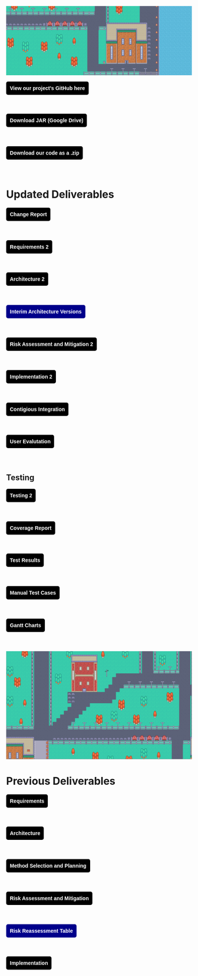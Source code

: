 <img src="docs\hh-bg2.png" style="width = 100vw height = 100vh z-index=-1">

<a href="https://github.com/Team-12-ENG1/HeslingtonHustle2.git" style="background-color: black; color: white; padding: 10px 10px; text-decoration: none; border-radius: 5px; font-family: sans-serif; font-weight: bold; display: inline-block; margin-bottom: 1cm;">View our project's GitHub here</a>

<a href="https://drive.google.com/file/d/1uWFpuNFwbp2wkDN4zGPN6JxYuojb1q_F/view" style="background-color: black; color: white; padding: 10px 10px; text-decoration: none; border-radius: 5px; font-family: sans-serif; font-weight: bold; display: inline-block; margin-bottom: 1cm;">Download JAR (Google Drive)</a>

<a href="https://lukehcjackson.github.io/HeslingtonHustleG15/docs/HesHus-new-main-5.zip" style="background-color: black; color: white; padding: 10px 10px; text-decoration: none; border-radius: 5px; font-family: sans-serif; font-weight: bold; display: inline-block; margin-bottom: 1cm;">Download our code as a .zip</a>

# Updated Deliverables

<a href="docs/New files/CI2.pdf" style="background-color: black; color: white; padding: 10px 10px; text-decoration: none; border-radius: 5px; font-family: sans-serif; font-weight: bold; display: inline-block; margin-bottom: 1cm;">Change Report</a>

<a href="docs/New files/Req2.pdf" style="background-color: black; color: white; padding: 10px 10px; text-decoration: none; border-radius: 5px; font-family: sans-serif; font-weight: bold; display: inline-block; margin-bottom: 1cm;">Requirements 2</a>

<a href="docs/New files/Arch2.pdf" style="background-color: black; color: white; padding: 10px 10px; text-decoration: none; border-radius: 5px; font-family: sans-serif; font-weight: bold; display: inline-block; margin-bottom: 1cm;">Architecture 2</a>

<a href="docs\New files\ArchitecturePreviousVersions.pdf" style="background-color: darkblue; color: white; padding: 10px 10px; text-decoration: none; border-radius: 5px; font-family: sans-serif; font-weight: bold; display: inline-block; margin-bottom: 1cm;">Interim Architecture Versions</a>

<a href="docs/New files/Risk2.pdf" style="background-color: black; color: white; padding: 10px 10px; text-decoration: none; border-radius: 5px; font-family: sans-serif; font-weight: bold; display: inline-block; margin-bottom: 1cm;">Risk Assessment and Mitigation 2</a>

<a href="docs/New files/Imp2.pdf" style="background-color: black; color: white; padding: 10px 10px; text-decoration: none; border-radius: 5px; font-family: sans-serif; font-weight: bold; display: inline-block; margin-bottom: 1cm;">Implementation 2</a>

<a href="docs/New files/CI2.pdf" style="background-color: black; color: white; padding: 10px 10px; text-decoration: none; border-radius: 5px; font-family: sans-serif; font-weight: bold; display: inline-block; margin-bottom: 1cm;">Contigious Integration</a>

<a href="docs/New files/Eval2.pdf" style="background-color: black; color: white; padding: 10px 10px; text-decoration: none; border-radius: 5px; font-family: sans-serif; font-weight: bold; display: inline-block; margin-bottom: 1cm;">User Evalutation</a>

## Testing
<a href="docs/New files/Test2.pdf" style="background-color: black; color: white; padding: 10px 10px; text-decoration: none; border-radius: 5px; font-family: sans-serif; font-weight: bold; display: inline-block; margin-bottom: 1cm;">Testing 2</a>

<a href="http://htmlpreview.github.io/?https://Team-12-ENG1.github.io/docs/coverage-report/index.html" style="background-color: black; color: white; padding: 10px 10px; text-decoration: none; border-radius: 5px; font-family: sans-serif; font-weight: bold; display: inline-block; margin-bottom: 1cm;">Coverage Report</a>

<a href="http://htmlpreview.github.io/?https://Team-12-ENG1.github.io/docs/test/index.html" style="background-color: black; color: white; padding: 10px 10px; text-decoration: none; border-radius: 5px; font-family: sans-serif; font-weight: bold; display: inline-block; margin-bottom: 1cm;">Test Results</a>

<a href="docs\New files\test-cases.pdf" style="background-color: black; color: white; padding: 10px 10px; text-decoration: none; border-radius: 5px; font-family: sans-serif; font-weight: bold; display: inline-block; margin-bottom: 1cm;">Manual Test Cases</a>

<a href="docs/New files/Gantt Charts.pdf" style="background-color: black; color: white; padding: 10px 10px; text-decoration: none; border-radius: 5px; font-family: sans-serif; font-weight: bold; display: inline-block; margin-bottom: 1cm;">Gantt Charts</a>


<img src="docs\heshus-background.png" style="width = 100vw height = 100vh z-index=-1">


# Previous Deliverables

<a href="docs/Previous Files/Req1.pdf" style="background-color: black; color: white; padding: 10px 10px; text-decoration: none; border-radius: 5px; font-family: sans-serif; font-weight: bold; display: inline-block; margin-bottom: 1cm;">Requirements</a>

<a href="docs/Previous Files/Arch1.pdf" style="background-color: black; color: white; padding: 10px 10px; text-decoration: none; border-radius: 5px; font-family: sans-serif; font-weight: bold; display: inline-block; margin-bottom: 1cm;">Architecture</a>

<a href="docs/Previous files/Plan1.pdf" style="background-color: black; color: white; padding: 10px 10px; text-decoration: none; border-radius: 5px; font-family: sans-serif; font-weight: bold; display: inline-block; margin-bottom: 1cm;;">Method Selection and Planning</a>

<a href="docs/Previous files/Risk1.pdf" style="background-color: black; color: white; padding: 10px 10px; text-decoration: none; border-radius: 5px; font-family: sans-serif; font-weight: bold; display: inline-block; margin-bottom: 1cm;">Risk Assessment and Mitigation</a>

<a href="docs/Previous files/RiskReassessment.jpg" style="background-color: darkblue; color: white; padding: 10px 10px; text-decoration: none; border-radius: 5px; font-family: sans-serif; font-weight: bold; display: inline-block; margin-bottom: 1cm;">Risk Reassessment Table</a>

<a href="docs/Previous files/Impl1.pdf" style="background-color: black; color: white; padding: 10px 10px; text-decoration: none; border-radius: 5px; font-family: sans-serif; font-weight: bold; display: inline-block; margin-bottom: 1cm;">Implementation</a>